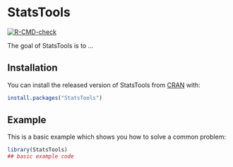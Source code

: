 
# StatsTools

<!-- badges: start -->
[![R-CMD-check](https://github.com/marcradke/StatsTools/workflows/R-CMD-check/badge.svg)](https://github.com/marcradke/StatsTools/actions)
<!-- badges: end -->

The goal of StatsTools is to ...

## Installation

You can install the released version of StatsTools from [CRAN](https://CRAN.R-project.org) with:

``` r
install.packages("StatsTools")
```

## Example

This is a basic example which shows you how to solve a common problem:

``` r
library(StatsTools)
## basic example code
```

